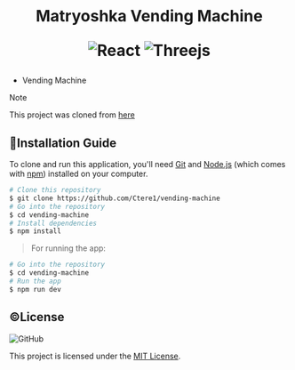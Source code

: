 <h1 align="center">
  <br>
  
   Matryoshka Vending Machine

   ![React](https://img.shields.io/badge/react-%2320232a.svg?style=for-the-badge&logo=react&logoColor=%2361DAFB)
   ![Threejs](https://img.shields.io/badge/threejs-black?style=for-the-badge&logo=three.js&logoColor=white)
</h1>

- Vending Machine

> [!Note]  
   This project was cloned from [here](https://gitlab.com/tchandelle/threejs-vending-machine)

## 💾Installation Guide
To clone and run this application, you'll need [Git](https://git-scm.com) and [Node.js](https://nodejs.org/en/download/) (which comes with [npm](http://npmjs.com))    installed on your computer. 
 
 ```bash
 # Clone this repository
 $ git clone https://github.com/Ctere1/vending-machine
 # Go into the repository
 $ cd vending-machine
 # Install dependencies
 $ npm install
 ```

 > For running the app:
 ```bash
 # Go into the repository
 $ cd vending-machine
 # Run the app
 $ npm run dev
 ```

## ©License
![GitHub](https://img.shields.io/github/license/Ctere1/vending-machine)

This project is licensed under the [MIT License](LICENSE).

